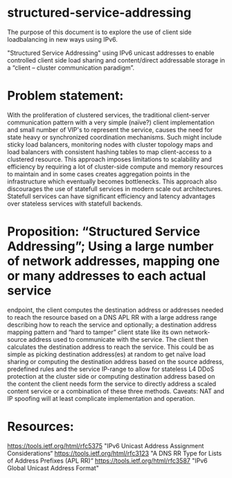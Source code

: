# structured-service-addressing
The purpose of this document is to explore the use of client side loadbalancing in new ways using IPv6.

"Structured Service Addressing" using IPv6 unicast addresses to enable controlled client side load sharing and content/direct
addressable storage in a “client – cluster communication paradigm”.

# Problem statement:
With the proliferation of clustered services, the traditional client-server communication pattern with a very simple (naïve?) client
implementation and small number of VIP's to represent the service, causes the need for state heavy or synchronized coordination mechanisms. Such might
include sticky load balancers, monitoring nodes with cluster topology maps and load balancers with consistent hashing tables to map client-access to a
clustered resource. This approach imposes limitations to scalability and efficiency by requiring a lot of cluster-side compute and memory resources to
maintain and in some cases creates aggregation points in the infrastructure which eventually becomes bottlenecks. This approach also discourages the use
of statefull services in modern scale out architectures. Statefull services can have significant efficiency and latency advantages over stateless services with
statefull backends.

# Proposition: “Structured Service Addressing”; Using a large number of network addresses, mapping one or many addresses to each actual service
endpoint, the client computes the destination address or addresses needed to reach the resource based on a DNS APL RR with a large address range
describing how to reach the service and optionally; a destination address mapping pattern and “hard to tamper” client state like its own network-source
address used to communicate with the service. The client then calculates the destination address to reach the service. This could be as simple as picking
destination address(es) at random to get naïve load sharing or computing the destination address based on the source address, predefined rules and the
service IP-range to allow for stateless L4 DDoS protection at the cluster side or computing destination address based on the content the client needs form
the service to directly address a scaled content service or a combination of these three methods.
Caveats: NAT and IP spoofing will at least complicate implementation and operation.

# Resources:
https://tools.ietf.org/html/rfc5375 "IPv6 Unicast Address Assignment Considerations“
https://tools.ietf.org/html/rfc3123 "A DNS RR Type for Lists of Address Prefixes (APL RR)“
https://tools.ietf.org/html/rfc3587 "IPv6 Global Unicast Address Format"
